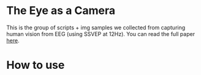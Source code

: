 # The Eye as a Camera

This is the group of scripts + img samples we collected from capturing human vision from EEG (using SSVEP at 12Hz).
You can read the full paper [here](https://drive.google.com/file/d/1bJjMUZSbjg48XHIoaQsqIHxOBN1tQ8ah/view?usp=sharing). 

# How to use

